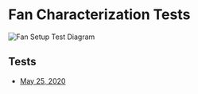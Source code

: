 # Fan Characterization Tests

![Fan Setup Test Diagram](fan-test-setup-diagram.jpg)

## Tests

* [May 25, 2020](20200505)
